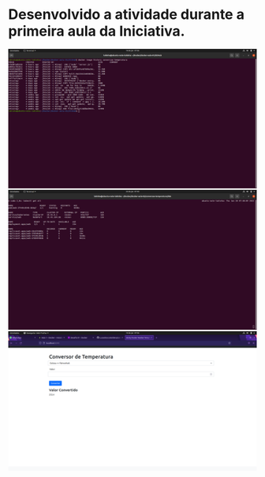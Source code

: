 # Desenvolvido a atividade durante a primeira aula da Iniciativa.

<img src="img\print_history.png" alt="Image History">

<img src="img\cluster_rodando.png" alt="Cluster Rodando">

<img src="img\aplicacao_rodando.png" alt="Aplicação Rodando">
